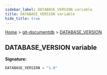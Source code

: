 ```yaml
---
sidebar_label: DATABASE_VERSION variable
title: DATABASE_VERSION variable
hide_title: true
---
```


[Home](./index.md) &gt; [git-documentdb](./git-documentdb.md) &gt; [DATABASE\_VERSION](./git-documentdb.database_version.md)

## DATABASE\_VERSION variable


<b>Signature:</b>

```typescript
DATABASE_VERSION = "1.0"
```
